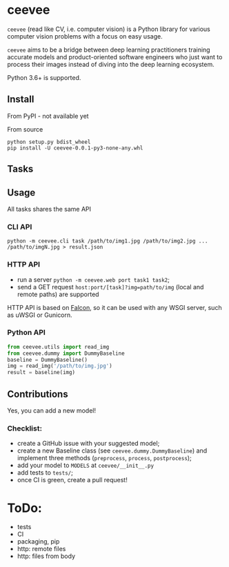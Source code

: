 # ceevee

`ceevee` (read like CV, i.e. computer vision) is a Python library for various computer vision problems with a focus on easy usage.

`ceevee` aims to be a bridge between deep learning practitioners training accurate models and product-oriented software engineers who just want to process their images instead of diving into the deep learning ecosystem.

Python 3.6+ is supported.

## Install 

From PyPI - not available yet

From source
```
python setup.py bdist_wheel
pip install -U ceevee-0.0.1-py3-none-any.whl
```

## Tasks

## Usage 

All tasks shares the same API

### CLI API 

`python -m ceevee.cli task /path/to/img1.jpg /path/to/img2.jpg ... /path/to/imgN.jpg > result.json`

### HTTP API  

- run a server `python -m ceevee.web port task1 task2`; 
- send a GET request `host:port/[task]?img=path/to/img` (local and remote paths) are supported

HTTP API is based on [Falcon](https://github.com/falconry/falcon), 
so it can be used with any WSGI server, such as uWSGI or Gunicorn. 

### Python API

```python
from ceevee.utils import read_img
from ceevee.dummy import DummyBaseline
baseline = DummyBaseline()
img = read_img('/path/to/img.jpg')
result = baseline(img)
```

## Contributions 

Yes, you can add a new model! 

### Checklist: 
- create a GitHub issue with your suggested model; 
- create a new Baseline class (see `ceevee.dummy.DummyBaseline`) and implement three methods (`preprocess`, `process`, 
`postprocess`);
- add your model to `MODELS` at `ceevee/__init__.py`
- add tests to `tests/`;
- once CI is green, create a pull request!

# ToDo:
- tests
- CI 
- packaging, pip
- http: remote files
- http: files from body